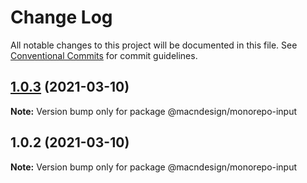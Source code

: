 # Change Log

All notable changes to this project will be documented in this file.
See [Conventional Commits](https://conventionalcommits.org) for commit guidelines.

## [1.0.3](https://github.com/macndesign/monorepo/compare/@macndesign/monorepo-input@1.0.2...@macndesign/monorepo-input@1.0.3) (2021-03-10)

**Note:** Version bump only for package @macndesign/monorepo-input





## 1.0.2 (2021-03-10)

**Note:** Version bump only for package @macndesign/monorepo-input
